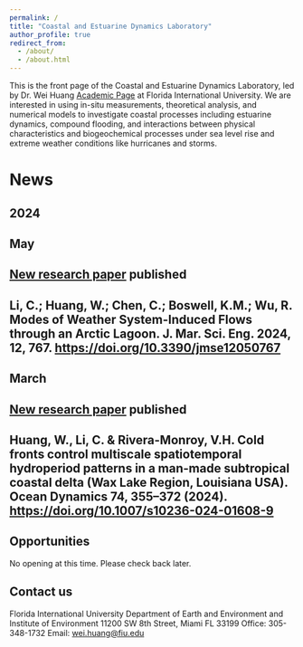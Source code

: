 ```yaml
---
permalink: /
title: "Coastal and Estuarine Dynamics Laboratory"
author_profile: true
redirect_from: 
  - /about/
  - /about.html
---
```


This is the front page of the Coastal and Estuarine Dynamics Laboratory, led by Dr. Wei Huang [Academic Page](https://case.fiu.edu/about/directory/profiles/wei-huang.html) at Florida International University. 
We are interested in using in-situ measurements, theoretical analysis, and numerical models to investigate coastal processes including estuarine dynamics, compound flooding, and interactions between physical characteristics and biogeochemical processes under sea level rise and extreme weather conditions like hurricanes and storms.

News
======
2024
------
May
------
[New research paper](https://doi.org/10.3390/jmse12050767) published
------
Li, C.; Huang, W.; Chen, C.; Boswell, K.M.; Wu, R. Modes of Weather System-Induced Flows through an Arctic Lagoon. J. Mar. Sci. Eng. 2024, 12, 767. https://doi.org/10.3390/jmse12050767
------
March
------
[New research paper](https://doi.org/10.1007/s10236-024-01608-9) published
------
Huang, W., Li, C. & Rivera-Monroy, V.H. Cold fronts control multiscale spatiotemporal hydroperiod patterns in a man-made subtropical coastal delta (Wax Lake Region, Louisiana USA). Ocean Dynamics 74, 355–372 (2024). https://doi.org/10.1007/s10236-024-01608-9
------


Opportunities
------
No opening at this time. Please check back later.

Contact us
------
Florida International University
Department of Earth and Environment and
Institute of Environment
11200 SW 8th Street, Miami FL 33199
Office: 305-348-1732
Email: wei.huang@fiu.edu
